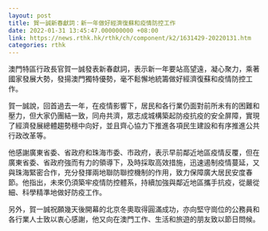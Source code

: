 ```yaml
---
layout: post
title: 賀一誠新春獻詞：新一年做好經濟復蘇和疫情防控工作
date: 2022-01-31 13:45:47.000000000 +08:00
link: https://news.rthk.hk/rthk/ch/component/k2/1631429-20220131.htm
categories: rthk
---
```


澳門特區行政長官賀一誠發表新春獻詞，表示新一年要站高望遠，凝心聚力，乘著國家發展大勢，發揚澳門獨特優勢，毫不鬆懈地統籌做好經濟復蘇和疫情防控工作。

賀一誠說，回首過去一年，在疫情影響下，居民和各行業仍面對前所未有的困難和壓力，但大家仍團結一致，同舟共濟，眾志成城構築起防疫抗疫的安全屏障，實現了經濟發展總體趨勢穩中向好，並且齊心協力下推進各項民生建設和有序推進公共行政改革等。

他感謝廣東省委、省政府和珠海市委、市政府，表示早前鄰近地區疫情反覆，但在廣東省委、省政府強而有力的領導下，及時採取高效措施，迅速遏制疫情蔓延，又與珠海緊密合作，充分發揮兩地聯防聯控機制的作用，致力保障廣大居民安度春節。他指出，未來仍須築牢疫情防控體系，持續加強與鄰近地區攜手抗疫，從嚴從細、科學精準地做好防疫工作。

另外，賀一誠祝願幾天後開幕的北京冬奧取得圓滿成功，亦向堅守崗位的公務員和各行業人士致以衷心感謝，他又向在澳門工作、生活和旅遊的朋友致以節日問候。
